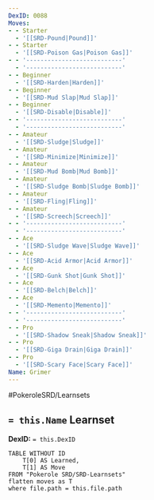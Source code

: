 ```yaml
---
DexID: 0088
Moves:
- - Starter
  - '[[SRD-Pound|Pound]]'
- - Starter
  - '[[SRD-Poison Gas|Poison Gas]]'
- - '---------------------------'
  - '---------------------------'
- - Beginner
  - '[[SRD-Harden|Harden]]'
- - Beginner
  - '[[SRD-Mud Slap|Mud Slap]]'
- - Beginner
  - '[[SRD-Disable|Disable]]'
- - '---------------------------'
  - '---------------------------'
- - Amateur
  - '[[SRD-Sludge|Sludge]]'
- - Amateur
  - '[[SRD-Minimize|Minimize]]'
- - Amateur
  - '[[SRD-Mud Bomb|Mud Bomb]]'
- - Amateur
  - '[[SRD-Sludge Bomb|Sludge Bomb]]'
- - Amateur
  - '[[SRD-Fling|Fling]]'
- - Amateur
  - '[[SRD-Screech|Screech]]'
- - '---------------------------'
  - '---------------------------'
- - Ace
  - '[[SRD-Sludge Wave|Sludge Wave]]'
- - Ace
  - '[[SRD-Acid Armor|Acid Armor]]'
- - Ace
  - '[[SRD-Gunk Shot|Gunk Shot]]'
- - Ace
  - '[[SRD-Belch|Belch]]'
- - Ace
  - '[[SRD-Memento|Memento]]'
- - '---------------------------'
  - '---------------------------'
- - Pro
  - '[[SRD-Shadow Sneak|Shadow Sneak]]'
- - Pro
  - '[[SRD-Giga Drain|Giga Drain]]'
- - Pro
  - '[[SRD-Scary Face|Scary Face]]'
Name: Grimer
---
```


#PokeroleSRD/Learnsets

## `= this.Name` Learnset

**DexID:** `= this.DexID`

```dataview
TABLE WITHOUT ID
    T[0] AS Learned,
    T[1] AS Move
FROM "Pokerole SRD/SRD-Learnsets"
flatten moves as T
where file.path = this.file.path
```
